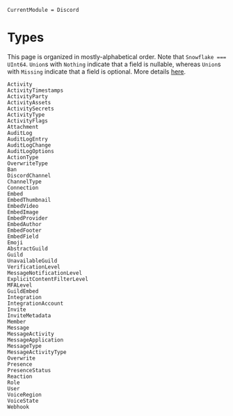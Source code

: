 ```@meta
CurrentModule = Discord
```

# Types

This page is organized in mostly-alphabetical order.
Note that `Snowflake ===  UInt64`.
`Union`s with `Nothing` indicate that a field is nullable, whereas `Union`s with `Missing` indicate that a field is optional.
More details [here](https://discordapp.com/developers/docs/reference#nullable-and-optional-resource-fields).

```@docs
Activity
ActivityTimestamps
ActivityParty
ActivityAssets
ActivitySecrets
ActivityType
ActivityFlags
Attachment
AuditLog
AuditLogEntry
AuditLogChange
AuditLogOptions
ActionType
OverwriteType
Ban
DiscordChannel
ChannelType
Connection
Embed
EmbedThumbnail
EmbedVideo
EmbedImage
EmbedProvider
EmbedAuthor
EmbedFooter
EmbedField
Emoji
AbstractGuild
Guild
UnavailableGuild
VerificationLevel
MessageNotificationLevel
ExplicitContentFilterLevel
MFALevel
GuildEmbed
Integration
IntegrationAccount
Invite
InviteMetadata
Member
Message
MessageActivity
MessageApplication
MessageType
MessageActivityType
Overwrite
Presence
PresenceStatus
Reaction
Role
User
VoiceRegion
VoiceState
Webhook
```
